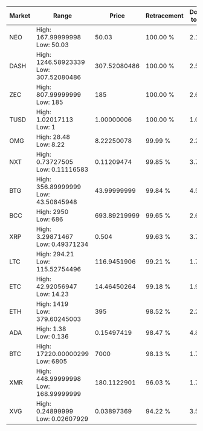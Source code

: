 | Market | Range | Price| Retracement | Doubles to 50% |
| --- | --- | --- | --- | --- |
| NEO | High: 167.99999998<br />Low: 50.03 | 50.03 | 100.00 % | 2.18 |
| DASH | High: 1246.58923339<br />Low: 307.52080486 | 307.52080486 | 100.00 % | 2.53 |
| ZEC | High: 807.99999999<br />Low: 185 | 185 | 100.00 % | 2.68 |
| TUSD | High: 1.02017113<br />Low: 1 | 1.00000006 | 100.00 % | 1.01 |
| OMG | High: 28.48<br />Low: 8.22 | 8.22250078 | 99.99 % | 2.23 |
| NXT | High: 0.73727505<br />Low: 0.11116583 | 0.11209474 | 99.85 % | 3.78 |
| BTG | High: 356.89999999<br />Low: 43.50845948 | 43.99999999 | 99.84 % | 4.55 |
| BCC | High: 2950<br />Low: 686 | 693.89219999 | 99.65 % | 2.62 |
| XRP | High: 3.29871467<br />Low: 0.49371234 | 0.504 | 99.63 % | 3.76 |
| LTC | High: 294.21<br />Low: 115.52754496 | 116.9451906 | 99.21 % | 1.75 |
| ETC | High: 42.92056947<br />Low: 14.23 | 14.46450264 | 99.18 % | 1.98 |
| ETH | High: 1419<br />Low: 379.60245003 | 395 | 98.52 % | 2.28 |
| ADA | High: 1.38<br />Low: 0.136 | 0.15497419 | 98.47 % | 4.89 |
| BTC | High: 17220.00000299<br />Low: 6805 | 7000 | 98.13 % | 1.72 |
| XMR | High: 448.99999998<br />Low: 168.99999999 | 180.1122901 | 96.03 % | 1.72 |
| XVG | High: 0.24899999<br />Low: 0.02607929 | 0.03897369 | 94.22 % | 3.53 |
